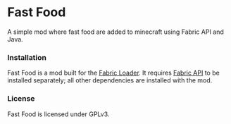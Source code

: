 # Fast Food
A simple mod where fast food are added to minecraft using Fabric API and Java.

### Installation
Fast Food is a mod built for the [Fabric Loader](https://fabricmc.net/). It requires [Fabric API](https://www.curseforge.com/minecraft/mc-mods/fabric-api) to be installed separately; all other dependencies are installed with the mod.

### License
Fast Food is licensed under GPLv3.

